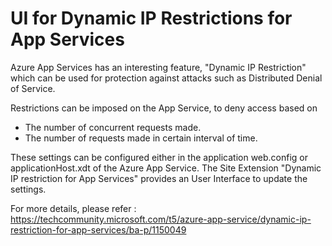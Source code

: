 # UI for Dynamic IP Restrictions for App Services

Azure App Services has an interesting feature, "Dynamic IP Restriction" which can be used for protection against attacks such as Distributed Denial of Service.

Restrictions can be imposed on the App Service, to deny access based on
- The number of concurrent requests made.
- The number of requests made in certain interval of time.

These settings can be configured either in the application web.config or applicationHost.xdt of the Azure App Service.
The Site Extension "Dynamic IP restriction for App Services" provides an User Interface to update the settings.

For more details, please refer :
https://techcommunity.microsoft.com/t5/azure-app-service/dynamic-ip-restriction-for-app-services/ba-p/1150049
